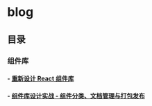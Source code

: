# blog
## 目录
### 组件库
#### - [重新设计 React 组件库](https://github.com/AlanWei/blog/issues/1)
#### - [组件库设计实战 - 组件分类、文档管理与打包发布](https://github.com/AlanWei/blog/issues/2)
